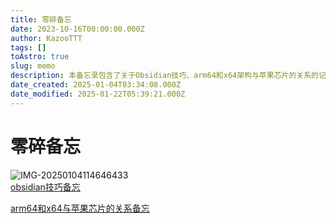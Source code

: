 ```yaml
---
title: 零碎备忘
date: 2023-10-16T00:00:00.000Z
author: KazooTTT
tags: []
toAstro: true
slug: memo
description: 本备忘录包含了关于Obsidian技巧、arm64和x64架构与苹果芯片的关系的记录，以及一张封面图片。
date_created: 2025-01-04T03:34:08.000Z
date_modified: 2025-01-22T05:39:21.000Z
---
```


# 零碎备忘

![IMG-20250104114646433](/mdImages/IMG-20250104114646433.png)  
[obsidian技巧备忘](/notes/obsidian-tips-memo)

[arm64和x64与苹果芯片的关系备忘](/notes/memo-on-arm64-and-x64-in-relation-to-apple-chips)
